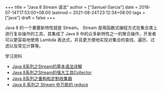 +++
title = "Java 8 Stream 语法"
author = ["Samuel Garcia"]
date = 2018-07-14T17:53:00+08:00
lastmod = 2021-08-24T23:12:34+08:00
tags = ["java"]
draft = false
+++

Java 8 的一个重要新特性就是 Stream。
Stream 是用函数式编程方式在集合类上进行复杂操作的工具，其集成了 Java 8 中的众多新特性之一的聚合操作，开发者可以更容易地使用 Lambda 表达式，并且更方便地实现对集合的查找、遍历、过滤以及常见计算等。

<!--more-->

学习资料

-   [Java 8系列之Stream的基本语法详解](https://blog.csdn.net/IO%5FField/article/details/54971761)
-   [Java 8系列之Stream的强大工具Collector](https://blog.csdn.net/IO%5FField/article/details/54971608)
-   [Java 8系列之重构和定制收集器](https://blog.csdn.net/io%5Ffield/article/details/54971555)
-   [Java 8 系列之 Stream 中万能的 reduce](https://blog.csdn.net/IO%5FField/article/details/54971679)
